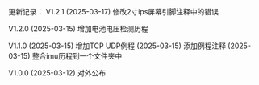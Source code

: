 更新记录：
V1.2.1
    (2025-03-17) 修改2寸ips屏幕引脚注释中的错误

V1.2.0
    (2025-03-15) 增加电池电压检测历程
   
V1.1.0
    (2025-03-15) 增加TCP UDP例程
    (2025-03-15) 添加例程注释
    (2025-03-15) 整合imu历程到一个文件夹中

V1.0.0
    (2025-03-12) 对外公布


